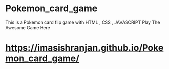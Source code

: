 # Pokemon_card_game
This is a Pokemon card flip game with HTML , CSS , JAVASCRIPT
Play The Awesome Game Here 
# https://imasishranjan.github.io/Pokemon_card_game/
